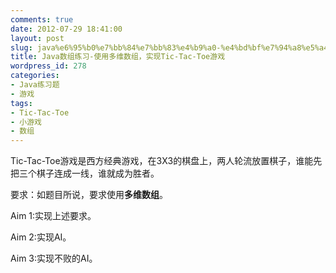 ```yaml
---
comments: true
date: 2012-07-29 18:41:00
layout: post
slug: java%e6%95%b0%e7%bb%84%e7%bb%83%e4%b9%a0-%e4%bd%bf%e7%94%a8%e5%a4%9a%e7%bb%b4%e6%95%b0%e7%bb%84%ef%bc%8c%e5%ae%9e%e7%8e%b0tic-tac-toe%e6%b8%b8%e6%88%8f
title: Java数组练习-使用多维数组，实现Tic-Tac-Toe游戏
wordpress_id: 278
categories:
- Java练习题
- 游戏
tags:
- Tic-Tac-Toe
- 小游戏
- 数组
---
```


Tic-Tac-Toe游戏是西方经典游戏，在3X3的棋盘上，两人轮流放置棋子，谁能先把三个棋子连成一线，谁就成为胜者。

要求：如题目所说，要求使用**多维数组**。

Aim 1:实现上述要求。

Aim 2:实现AI。

Aim 3:实现不败的AI。
